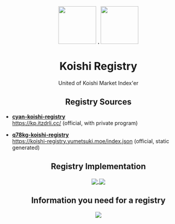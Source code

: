 <div align="center">
  <img width="100px" src="https://koishi.chat/logo.png"/>
  <b> . </b>
  <img width="100px" src="https://static-production.npmjs.com/f1786e9b7cba9753ca7b9c40e8b98f67.png"/>
</div>
<h1 align="center">Koishi Registry</h1>
<p align="center">United of Koishi Market Index'er</p>

<h2 align="center">
  Registry Sources
</h2>

- **[cyan-koishi-registry](https://github.com/koishi-registry/cyan-koishi-registry)**  
  https://kp.itzdrli.cc/ (official, with private program)
  
- **[q78kg-koishi-registry](https://github.com/koishi-registry/q78kg-koishi-registry)**  
  https://koishi-registry.yumetsuki.moe/index.json (official, static generated)

<h2 align="center">
  Registry Implementation
</h2>

<div align="center">
<a href="https://github.com/koishi-registry/cyan-koishi-registry/">
  <img align="center" src="https://readme-status.cyans.me/api/pin/?username=koishi-registry&repo=cyan-koishi-registry&theme=dracula" />
</a>

<a href="https://github.com/Hoshino-Yumetsuki/koishi-registry/">
  <img align="center" src="https://readme-status.cyans.me/api/pin/?username=koishi-registry&repo=q78kg-koishi-registry&theme=dracula" />
</a>
</div>

<h2 align="center">
  Information you need for a registry
</h2>

<div align="center">
<a href="https://github.com/koishi-registry/categories/">
  <img align="center" src="https://readme-status.cyans.me/api/pin/?username=koishi-registry&repo=categories&theme=dracula" />
</a>
</div>
